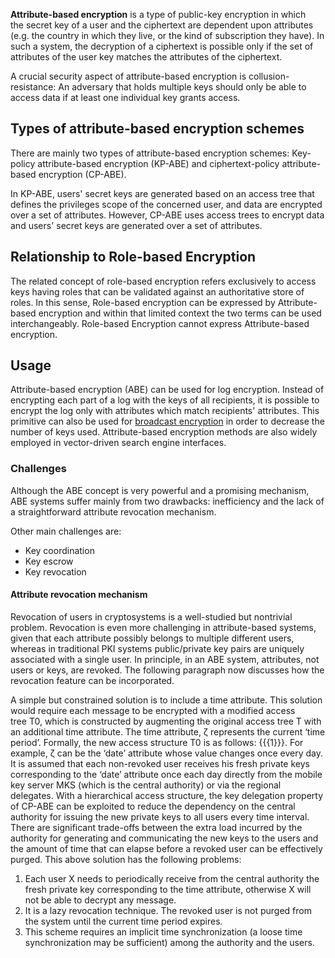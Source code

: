 **Attribute-based encryption** is a type of public-key encryption in which the secret key of a user and the ciphertext are dependent upon attributes (e.g. the country in which they live, or the kind of subscription they have). In such a system, the decryption of a ciphertext is possible only if the set of attributes of the user key matches the attributes of the ciphertext.

A crucial security aspect of attribute-based encryption is collusion-resistance: An adversary that holds multiple keys should only be able to access data if at least one individual key grants access.

## Types of attribute-based encryption schemes

There are mainly two types of attribute-based encryption schemes: Key-policy attribute-based encryption (KP-ABE) and ciphertext-policy attribute-based encryption (CP-ABE).

In KP-ABE, users' secret keys are generated based on an access tree that defines the privileges scope of the concerned user, and data are encrypted over a set of attributes. However, CP-ABE uses access trees to encrypt data and users' secret keys are generated over a set of attributes.

## Relationship to Role-based Encryption

The related concept of role-based encryption refers exclusively to access keys having roles that can be validated against an authoritative store of roles. In this sense, Role-based encryption can be expressed by Attribute-based encryption and within that limited context the two terms can be used interchangeably. Role-based Encryption cannot express Attribute-based encryption.

## Usage

Attribute-based encryption (ABE) can be used for log encryption. Instead of encrypting each part of a log with the keys of all recipients, it is possible to encrypt the log only with attributes which match recipients' attributes. This primitive can also be used for [broadcast encryption](https://en.wikipedia.org/wiki/Broadcast_encryption "Broadcast encryption") in order to decrease the number of keys used. Attribute-based encryption methods are also widely employed in vector-driven search engine interfaces.

### Challenges

Although the ABE concept is very powerful and a promising mechanism, ABE systems suffer mainly from two drawbacks: inefficiency and the lack of a straightforward attribute revocation mechanism.

Other main challenges are:

-   Key coordination
-   Key escrow
-   Key revocation

#### Attribute revocation mechanism

Revocation of users in cryptosystems is a well-studied but nontrivial problem. Revocation is even more challenging in attribute-based systems, given that each attribute possibly belongs to multiple different users, whereas in traditional PKI systems public/private key pairs are uniquely associated with a single user. In principle, in an ABE system, attributes, not users or keys, are revoked. The following paragraph now discusses how the revocation feature can be incorporated.

A simple but constrained solution is to include a time attribute. This solution would require each message to be encrypted with a modified access tree T0, which is constructed by augmenting the original access tree T with an additional time attribute. The time attribute, ζ represents the current ‘time period’. Formally, the new access structure T0 is as follows: {{{1}}}. For example, ζ can be the ‘date’ attribute whose value changes once every day. It is assumed that each non-revoked user receives his fresh private keys corresponding to the ‘date’ attribute once each day directly from the mobile key server MKS (which is the central authority) or via the regional delegates. With a hierarchical access structure, the key delegation property of CP-ABE can be exploited to reduce the dependency on the central authority for issuing the new private keys to all users every time interval. There are significant trade-offs between the extra load incurred by the authority for generating and communicating the new keys to the users and the amount of time that can elapse before a revoked user can be effectively purged. This above solution has the following problems:
1.  Each user X needs to periodically receive from the central authority the fresh private key corresponding to the time attribute, otherwise X will not be able to decrypt any message.
2.  It is a lazy revocation technique. The revoked user is not purged from the system until the current time period expires.
3.  This scheme requires an implicit time synchronization (a loose time synchronization may be sufficient) among the authority and the users.